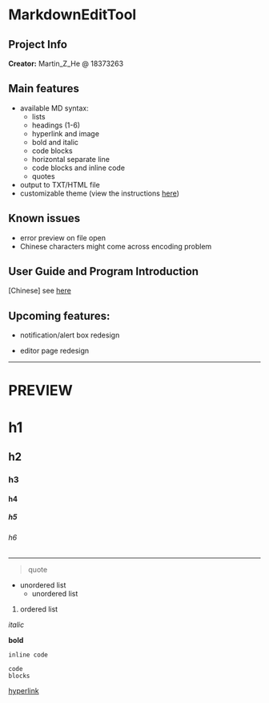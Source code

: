 # MarkdownEditTool

## Project Info

**Creator:** Martin_Z_He @ 18373263

## Main features

- available MD syntax:
    - lists
    - headings (1-6)
    - hyperlink and image
    - bold and italic
    - code blocks
    - horizontal separate line
    - code blocks and inline code
    - quotes
- output to TXT/HTML file
- customizable theme (view the instructions [here](https://github.com/APassbyDreg/MarkdownEditTool/blob/master/doc/Customize_Themes_Instructions.md))

## Known issues

- error preview on file open
- Chinese characters might come across encoding problem

## User Guide and Program Introduction

[Chinese] see [here](https://raw.githubusercontent.com/APassbyDreg/MarkdownEditTool/master/doc/User_Guide.html)

## Upcoming features:

- notification/alert box redesign

- editor page redesign

---

# PREVIEW

# h1

## h2

### h3

#### h4

##### h5

###### h6

---

> quote

- unordered list
    - unordered list

1. ordered list

*italic*

**bold**

`inline code`

```
code
blocks
```

[hyperlink](https://apassbydreg.work)